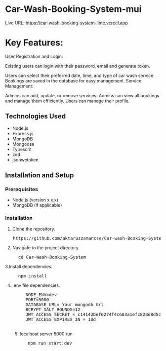 # Car-Wash-Booking-System-mui

Live URL: https://car-wash-booking-system-lime.vercel.app

# Key Features:

User Registration and Login:

Existing users can login with their password, email and generate token.

Users can select their preferred date, time, and type of car wash service.
Bookings are saved in the database for easy management.
Service Management:

Admins can add, update, or remove services.
Admins can view all bookings and manage them efficiently.
Users can manage their profile.

## Technologies Used

- Node.js
- Express.js
- MongoDB
- Mongoose
- Typescrit
- zod
- jsonwetoken

## Installation and Setup

### Prerequisites

- Node.js (version x.x.x)
- MongoDB (if applicable)

### Installation

1. Clone the repository.
<pre>
   https://github.com/aktaruzzamancse/Car-wash-Booking-System
</pre>

2. Navigate to the project directory.

<pre>
     cd Car-Wash-Booking-System
</pre>

3.Install dependencies.

<pre>
     npm install
</pre>

4. .env file dependencies.
   <pre>
        NODE_ENV=dev
        PORT=5000
        DATABASE_URL= Your mongodb Url
        BCRYPT_SALT_ROUNDS=12
        JWT_ACCESS_SECRET = c14142bef6274f4c683a1efc828d8d5c9322f131bd3a04798d33296bf2ddf111
        JWT_ACCESS_EXPIRES_IN = 10d
   
   </pre>

   5. localhost server 5000 run
      <pre>
         npm run start:dev
      </pre>
